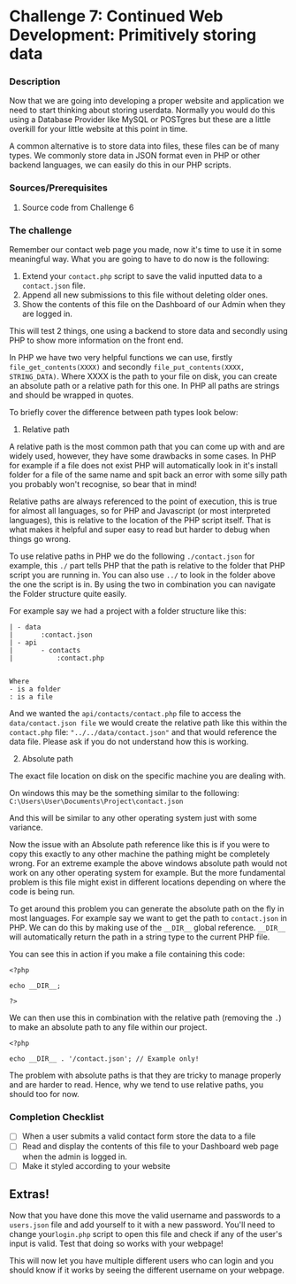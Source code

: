 # Challenge 7: Continued Web Development: Primitively storing data

### Description

Now that we are going into developing a proper website and application we need to start thinking about storing userdata.
Normally you would do this using a Database Provider like MySQL or POSTgres but these are a little overkill for your
little website at this point in time.

A common alternative is to store data into files, these files can be of many types. We commonly store data in JSON
format even in PHP or other backend languages, we can easily do this in our PHP scripts.

### Sources/Prerequisites

1. Source code from Challenge 6

### The challenge

Remember our contact web page you made, now it's time to use it in some meaningful way. What you are going to have to do
now is the following:

1. Extend your `contact.php` script to save the valid inputted data to a `contact.json` file.
2. Append all new submissions to this file without deleting older ones.
3. Show the contents of this file on the Dashboard of our Admin when they are logged in.

This will test 2 things, one using a backend to store data and secondly using PHP to show more information on the front
end.

In PHP we have two very helpful functions we can use, firstly `file_get_contents(XXXX)` and
secondly `file_put_contents(XXXX, STRING_DATA)`. Where XXXX is the path to your file on disk, you can create an absolute path or a
relative path for this one. In PHP all paths are strings and should be wrapped in quotes.

To briefly cover the difference between path types look below:

1. Relative path

A relative path is the most common path that you can come up with and are widely used, however, they have some drawbacks
in some cases. In PHP for example if a file does not exist PHP will automatically look in it's install folder for a file
of the same name and spit back an error with some silly path you probably won't recognise, so bear that in mind!

Relative paths are always referenced to the point of execution, this is true for almost all languages, so for PHP and
Javascript (or most interpreted languages), this is relative to the location of the PHP script itself. That is what
makes it helpful and super easy to read but harder to debug when things go wrong.

To use relative paths in PHP we do the following `./contact.json` for example, this `./` part tells PHP that the path is
relative to the folder that PHP script you are running in. You can also use `../` to look in the folder above the one
the script is in. By using the two in combination you can navigate the Folder structure quite easily.

For example say we had a project with a folder structure like this:

```
| - data
|       :contact.json
| - api
|       - contacts
|           :contact.php


Where  
- is a folder
: is a file 
```

And we wanted the `api/contacts/contact.php` file to access the `data/contact.json file` we would create the relative
path like this within the `contact.php` file: `"../../data/contact.json"` and that would reference the data file. Please
ask if you do not understand how this is working.

2. Absolute path

The exact file location on disk on the specific machine you are dealing with.

On windows this may be the something similar to the following:
`C:\Users\User\Documents\Project\contact.json`

And this will be similar to any other operating system just with some variance.

Now the issue with an Absolute path reference like this is if you were to copy this exactly to any other machine the
pathing might be completely wrong. For an extreme example the above windows absolute path would not work on any other
operating system for example. But the more fundamental problem is this file might exist in different locations depending
on where the code is being run.

To get around this problem you can generate the absolute path on the fly in most languages. For example say we want to
get the path to `contact.json` in PHP. We can do this by making use of the `__DIR__` global reference. `__DIR__` will
automatically return the path in a string type to the current PHP file.

You can see this in action if you make a file containing this code:

```injectablephp
<?php

echo __DIR__;

?>

```

We can then use this in combination with the relative path (removing the `.`) to make an absolute path to any file
within our project.

```injectablephp
<?php

echo __DIR__ . '/contact.json'; // Example only!

```

The problem with absolute paths is that they are tricky to manage properly and are harder to read. Hence, why we tend to
use relative paths, you should too for now.

### Completion Checklist

- [ ] When a user submits a valid contact form store the data to a file
- [ ] Read and display the contents of this file to your Dashboard web page when the admin is logged in.
- [ ] Make it styled according to your website

## Extras!

Now that you have done this move the valid username and passwords to a `users.json` file and add yourself to it with a
new password. You'll need to change your`login.php` script to open this file and check if any of the user's input is
valid. Test that doing so works with your webpage!

This will now let you have multiple different users who can login and you should know if it works by seeing the
different username on your webpage.
